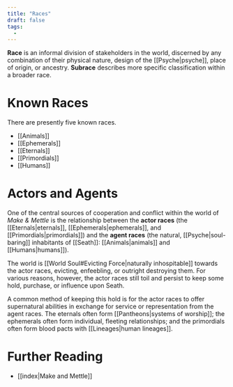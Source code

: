 ```yaml
---
title: "Races"
draft: false
tags:
  - 
---
```


**Race** is an informal division of stakeholders in the world, discerned by any combination of their physical nature, design of the [[Psyche|psyche]], place of origin, or ancestry. **Subrace** describes more specific classification within a broader race.

# Known Races
There are presently five known races.
- [[Animals]]
- [[Ephemerals]]
- [[Eternals]]
- [[Primordials]]
- [[Humans]]

# Actors and Agents
One of the central sources of cooperation and conflict within the world of *Make & Mettle* is the relationship between the **actor races** (the [[Eternals|eternals]], [[Ephemerals|ephemerals]], and [[Primordials|primordials]]) and the **agent races** (the natural, [[Psyche|soul-baring]] inhabitants of [[Seath]]: [[Animals|animals]] and [[Humans|humans]]). 

The world is [[World Soul#Evicting Force|naturally inhospitable]] towards the actor races, evicting, enfeebling, or outright destroying them. For various reasons, however, the actor races still toil and persist to keep some hold, purchase, or influence upon Seath. 

A common method of keeping this hold is for the actor races to offer supernatural abilities in exchange for service or representation from the agent races. The eternals often form [[Pantheons|systems of worship]]; the ephemerals often form individual, fleeting relationships; and the primordials often form blood pacts with [[Lineages|human lineages]].

# Further Reading
- [[index|Make and Mettle]]